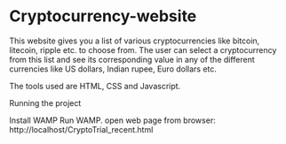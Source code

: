# Cryptocurrency-website
This website gives you a list of various cryptocurrencies like bitcoin, litecoin, ripple etc. to choose from. The user can select a cryptocurrency from this list and see its corresponding value in any of the different currencies like US dollars, Indian rupee, Euro dollars etc. 

The tools used are HTML, CSS and Javascript. 

Running the project

Install WAMP
Run WAMP.
open web page from browser: http://localhost/CryptoTrial_recent.html


